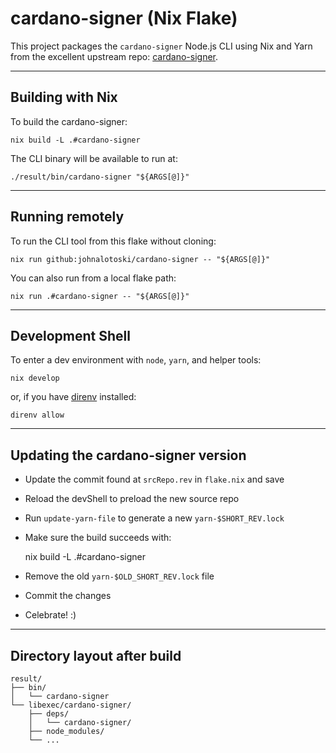 # cardano-signer (Nix Flake)

This project packages the `cardano-signer` Node.js CLI using Nix and Yarn from
the excellent upstream repo:
[cardano-signer](https://github.com/gitmachtl/cardano-signer).

---

## Building with Nix

To build the cardano-signer:

    nix build -L .#cardano-signer

The CLI binary will be available to run at:

    ./result/bin/cardano-signer "${ARGS[@]}"

---

## Running remotely

To run the CLI tool from this flake without cloning:

    nix run github:johnalotoski/cardano-signer -- "${ARGS[@]}"

You can also run from a local flake path:

    nix run .#cardano-signer -- "${ARGS[@]}"

---

## Development Shell

To enter a dev environment with `node`, `yarn`, and helper tools:

    nix develop

or, if you have [direnv](https://direnv.net) installed:

    direnv allow

---

## Updating the cardano-signer version

* Update the commit found at `srcRepo.rev` in `flake.nix` and save
* Reload the devShell to preload the new source repo
* Run `update-yarn-file` to generate a new `yarn-$SHORT_REV.lock`
* Make sure the build succeeds with:

    nix build -L .#cardano-signer

* Remove the old `yarn-$OLD_SHORT_REV.lock` file
* Commit the changes
* Celebrate! :)

---

## Directory layout after build

    result/
    ├── bin/
    │   └── cardano-signer
    └── libexec/cardano-signer/
        ├── deps/
        │   └── cardano-signer/
        ├── node_modules/
        └── ...
